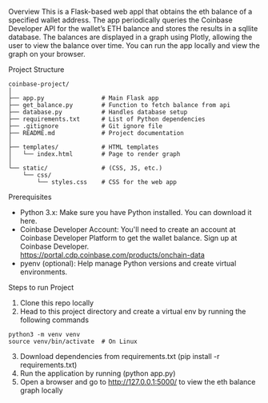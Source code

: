 Overview
This is a Flask-based web appl that obtains the eth balance of a specified wallet address. The app periodically queries the Coinbase Developer API for the wallet’s ETH balance and stores the results in a sqllite database. The balances are displayed in a graph using Plotly, allowing the user to view the balance over time. You can run the app locally and view the graph on your browser.

Project Structure
```plaintext
coinbase-project/
│
├── app.py                # Main Flask app
├── get_balance.py        # Function to fetch balance from api
├── database.py           # Handles database setup
├── requirements.txt      # List of Python dependencies
├── .gitignore            # Git ignore file
├── README.md             # Project documentation
│
├── templates/            # HTML templates
│   └── index.html        # Page to render graph
│
└── static/               # (CSS, JS, etc.)
    └── css/
        └── styles.css    # CSS for the web app
```


Prerequisites
- Python 3.x: Make sure you have Python installed. You can download it here.
- Coinbase Developer Account: You'll need to create an account at Coinbase Developer Platform to get the wallet balance. Sign up at Coinbase Developer.   
   https://portal.cdp.coinbase.com/products/onchain-data
- pyenv (optional): Help manage Python versions and create virtual environments.

Steps to run Project

1) Clone this repo locally
2) Head to this project directory and create a virtual env by running the following commands
```plaintext
python3 -m venv venv
source venv/bin/activate  # On Linux
```
3) Download dependencies from requirements.txt (pip install -r requirements.txt)
4) Run the application by running (python app.py)
5) Open a browser and go to http://127.0.0.1:5000/ to view the eth balance graph locally

